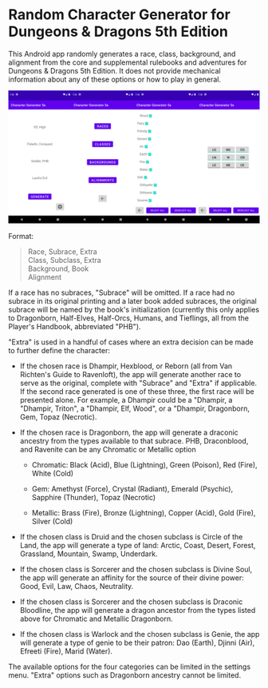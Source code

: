 # Random Character Generator for Dungeons &amp; Dragons 5th Edition
This Android app randomly generates a race, class, background, and alignment from the core and supplemental rulebooks and adventures for Dungeons & Dragons 5th Edition.
It does not provide mechanical information about any of these options or how to play in general.

![app preview](preview.png)

Format:

> Race, Subrace, Extra  
> Class, Subclass, Extra  
> Background, Book  
> Alignment

If a race has no subraces, "Subrace" will be omitted.
If a race had no subrace in its original printing and a later book added subraces, the original subrace will be named by the book's initialization
(currently this only applies to Dragonborn, Half-Elves, Half-Orcs, Humans, and Tieflings, all from the Player's Handbook, abbreviated "PHB").

"Extra" is used in a handful of cases where an extra decision can be made to further define the character:

* If the chosen race is Dhampir, Hexblood, or Reborn (all from Van Richten's Guide to Ravenloft),
the app will generate another race to serve as the original, complete with "Subrace" and "Extra" if applicable.
If the second race generated is one of these three, the first race will be presented alone.
For example, a Dhampir could be a "Dhampir, a "Dhampir, Triton", a "Dhampir, Elf, Wood", or a "Dhampir, Dragonborn, Gem, Topaz (Necrotic).

* If the chosen race is Dragonborn, the app will generate a draconic ancestry from the types available to that subrace.
PHB, Draconblood, and Ravenite can be any Chromatic or Metallic option

  * Chromatic: Black (Acid), Blue (Lightning), Green (Poison), Red (Fire), White (Cold)
  
  * Gem: Amethyst (Force), Crystal (Radiant), Emerald (Psychic), Sapphire (Thunder), Topaz (Necrotic)
  
  * Metallic: Brass (Fire), Bronze (Lightning), Copper (Acid), Gold (Fire), Silver (Cold)

* If the chosen class is Druid and the chosen subclass is Circle of the Land, the app will generate a type of land:
Arctic, Coast, Desert, Forest, Grassland, Mountain, Swamp, Underdark.

* If the chosen class is Sorcerer and the chosen subclass is Divine Soul, the app will generate an affinity for the source of their divine power:
Good, Evil, Law, Chaos, Neutrality.

* If the chosen class is Sorcerer and the chosen subclass is Draconic Bloodline, the app will generate a dragon ancestor from the types listed above for Chromatic and Metallic Dragonborn.

* If the chosen class is Warlock and the chosen subclass is Genie, the app will generate a type of genie to be their patron:
Dao (Earth), Djinni (Air), Efreeti (Fire), Marid (Water).

The available options for the four categories can be limited in the settings menu. "Extra" options such as Dragonborn ancestry cannot be limited.
